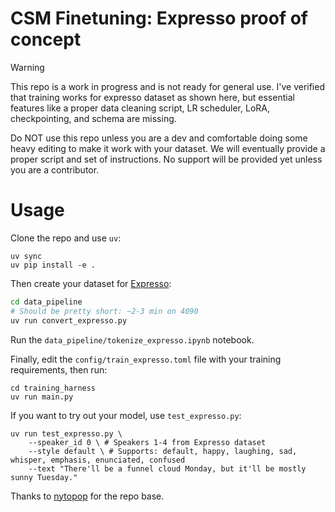 # CSM Finetuning: Expresso proof of concept

> [!WARNING] 
> This repo is a work in progress and is not ready for general use.
> I've verified that training works for expresso dataset as shown here, but essential features like a proper data cleaning script, LR scheduler, LoRA, checkpointing, and schema are missing.
> 
> Do NOT use this repo unless you are a dev and comfortable doing some heavy editing to make it work with your dataset. We will eventually provide a proper script and set of instructions. No support will be provided yet unless you are a contributor.

# Usage

Clone the repo and use `uv`:

```shell
uv sync
uv pip install -e .
```

Then create your dataset for [Expresso](https://huggingface.co/datasets/ylacombe/expresso):

```bash
cd data_pipeline
# Should be pretty short: ~2-3 min on 4090
uv run convert_expresso.py
```

Run the `data_pipeline/tokenize_expresso.ipynb` notebook.

Finally, edit the `config/train_expresso.toml` file with your training requirements, then run:

```shell
cd training_harness
uv run main.py
```

If you want to try out your model, use `test_expresso.py`:

```shell
uv run test_expresso.py \
    --speaker_id 0 \ # Speakers 1-4 from Expresso dataset
    --style default \ # Supports: default, happy, laughing, sad, whisper, emphasis, enunciated, confused
    --text "There'll be a funnel cloud Monday, but it'll be mostly sunny Tuesday."
```

Thanks to [nytopop](https://github.com/nytopop/illu) for the repo base.
